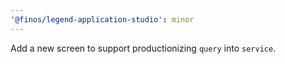 ```yaml
---
'@finos/legend-application-studio': minor
---
```


Add a new screen to support productionizing `query` into `service`.
